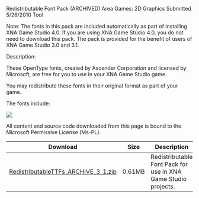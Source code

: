 Redistributable Font Pack (ARCHIVED)
Area
Games: 2D Graphics
Submitted
5/26/2010
Tool

Note: The fonts in this pack are included automatically as part of installing XNA Game Studio 4.0. If you are using XNA Game Studio 4.0, you do not need to download this pack. The pack is provided for the benefit of users of XNA Game Studio 3.0 and 3.1.

Description:

These OpenType fonts, created by Ascender Corporation and licensed by Microsoft, are free for you to use in your XNA Game Studio game.

You may redistribute these fonts in their original format as part of your game.

The fonts include:

![](https://github.com/simondarksidej/XNAGameStudio/blob/master/Images/redistfonts.png)



All content and source code downloaded from this page is bound to the Microsoft Permissive License (Ms-PL).

Download | Size | Description
---|---|---|
[RedistributableTTFs_ARCHIVE_3_1.zip](https://github.com/simondarksidej/XNAGameStudio/blob/master/Samples/RedistributableTTFs_ARCHIVE_3_1.zip?raw=true) | 0.61MB | Redistributable Font Pack for use in XNA Game Studio projects. 